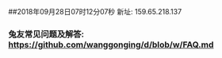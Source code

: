 ##2018年09月28日07时12分07秒 新址: 159.65.218.137
### 兔友常见问题及解答: https://github.com/wanggonging/d/blob/w/FAQ.md
